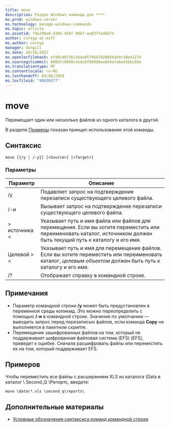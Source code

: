 ```yaml
---
title: move
description: Раздел Windows команды для ****-
ms.prod: windows-server
ms.technology: manage-windows-commands
ms.topic: article
ms.assetid: fde290a8-d385-450f-8987-ee837fed667d
author: coreyp-at-msft
ms.author: coreyp
manager: dongill
ms.date: 10/16/2017
ms.openlocfilehash: efd0cd0716c564a9570647820056ab9c38e41274
ms.sourcegitcommit: b00d7c8968c4adc8f699dbee694afe6ed36bc9de
ms.translationtype: MT
ms.contentlocale: ru-RU
ms.lasthandoff: 04/08/2020
ms.locfileid: "80839377"
---
```

# <a name="move"></a>move



Перемещает один или несколько файлов из одного каталога в другой.

В разделе [Примеры](#BKMK_examples) показан принцип использования этой команды.

## <a name="syntax"></a>Синтаксис

```
move [{/y | /-y}] [<Source>] [<Target>]
```

### <a name="parameters"></a>Параметры

|Параметр|Описание|
|---------|-----------|
|/y|Подавляет запрос на подтверждение перезаписи существующего целевого файла.|
|/-и|Вызывает запрос на подтверждение перезаписи существующего целевого файла.|
|> источника \<|Указывает путь и имя файла или файлов для перемещения. Если вы хотите переместить или переименовать каталог, *источником* должен быть текущий путь к каталогу и его имя.|
|Целевой > \<|Указывает путь и имя для перемещения файлов. Если вы хотите переместить или переименовать каталог, *целевым объектом* должен быть путь к каталогу и его имя.|
|/?|Отображает справку в командной строке.|

## <a name="remarks"></a>Примечания

-   Параметр командной строки **/y** может быть предустановлен в переменной среды копикмд. Это можно переопределить с помощью **/-и** в командной строке. Значение по умолчанию — выводить запрос перед перезаписью файлов, если команда **Copy** не выполняется в пакетном скрипте.
-   Перемещение зашифрованных файлов на том, который не поддерживает шифрованная файловая система (EFS) (EFS), приведет к ошибке. Сначала расшифровать файлы или переместить их на том, который поддерживает EFS.

## <a name="examples"></a><a name=BKMK_examples></a>Примеров

Чтобы переместить все файлы с расширением XLS из каталога \Data в каталог \ Second_Q \Репортс, введите:
```
move \data\*.xls \second_q\reports\ 
```

## <a name="additional-references"></a>Дополнительные материалы

- [Условные обозначения синтаксиса команд командной строки](command-line-syntax-key.md)